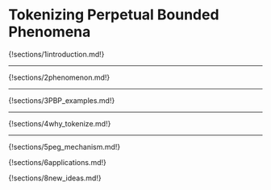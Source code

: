 # Tokenizing Perpetual Bounded Phenomena

{!sections/1introduction.md!}

---

{!sections/2phenomenon.md!}

---

{!sections/3PBP_examples.md!}

---

{!sections/4why_tokenize.md!}

---

{!sections/5peg_mechanism.md!}







{!sections/6applications.md!}

{!sections/8new_ideas.md!}


